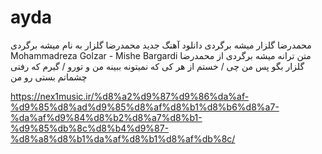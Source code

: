 # ayda
محمدرضا گلزار میشه برگردی
دانلود آهنگ جدید محمدرضا گلزار به نام میشه برگردی
Mohammadreza Golzar - Mishe Bargardi
متن ترانه میشه برگردی از محمدرضا گلزار
بگو پس من چی / خستم از هر کی که
نمیتونه ببینه من و تورو / گیرم که رفتی چشماتم بستی رو من

https://nex1music.ir/%d8%a2%d9%87%d9%86%da%af-%d9%85%d8%ad%d9%85%d8%af%d8%b1%d8%b6%d8%a7-%da%af%d9%84%d8%b2%d8%a7%d8%b1-%d9%85%db%8c%d8%b4%d9%87-%d8%a8%d8%b1%da%af%d8%b1%d8%af%db%8c/
